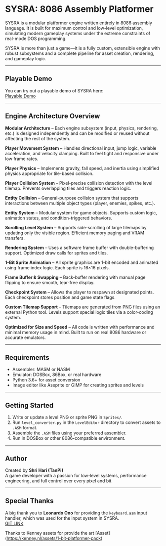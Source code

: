 # SYSRA: 8086 Assembly Platformer

SYSRA is a modular platformer engine written entirely in 8086 assembly language. It is built for maximum control and low-level optimization, simulating modern gameplay systems under the extreme constraints of real-mode DOS programming.

SYSRA is more than just a game—it is a fully custom, extensible engine with robust subsystems and a complete pipeline for asset creation, rendering, and gameplay logic.

---

## Playable Demo

You can try out a playable demo of SYSRA here:  
[Playable Demo](https://itstanpi.github.io/SYSRA.asm/)

---

## Engine Architecture Overview

**Modular Architecture** – Each engine subsystem (input, physics, rendering, etc.) is designed independently and can be modified or reused without affecting the rest of the system.

**Player Movement System** – Handles directional input, jump logic, variable acceleration, and velocity clamping. Built to feel tight and responsive under low frame rates.

**Player Physics** – Implements gravity, fall speed, and inertia using simplified physics appropriate for tile-based collision.

**Player Collision System** – Pixel-precise collision detection with the level tilemap. Prevents overlapping tiles and triggers reaction logic.

**Entity Collision** – General-purpose collision system that supports interactions between multiple object types (player, enemies, spikes, etc.).

**Entity System** – Modular system for game objects. Supports custom logic, animation states, and condition-triggered behaviors.

**Scrolling Level System** – Supports side-scrolling of large tilemaps by updating only the visible region. Efficient memory paging and VRAM transfers.

**Rendering System** – Uses a software frame buffer with double-buffering support. Optimized draw calls for sprites and tiles.

**1-Bit Sprite Animation** – All sprite graphics are 1-bit encoded and animated using frame index logic. Each sprite is 16×16 pixels.

**Frame Buffer & Swapping** – Back-buffer rendering with manual page flipping to ensure smooth, tear-free display.

**Checkpoint System** – Allows the player to respawn at designated points. Each checkpoint stores position and game state flags.

**Custom Tilemap Support** – Tilemaps are generated from PNG files using an external Python tool. Levels support special logic tiles via a color-coding system.

**Optimized for Size and Speed** – All code is written with performance and minimal memory usage in mind. Built to run on real 8086 hardware or accurate emulators.

---

## Requirements

- Assembler: MASM or NASM
- Emulator: DOSBox, 86Box, or real hardware
- Python 3.6+ for asset conversion
- Image editor like Aseprite or GIMP for creating sprites and levels

---

## Getting Started

1. Write or update a level PNG or sprite PNG in `Sprites/`.
2. Run `level_converter.py` in the `LevelEditor` directory to convert assets to `.ASM` format.
3. Assemble the `.ASM` files using your preferred assembler.
4. Run in DOSBox or other 8086-compatible environment.

---


## Author

Created by **Shri Hari (TanPi)**  
A game developer with a passion for low-level systems, performance engineering, and full control over every pixel and bit.

---

## Special Thanks

A big thank you to **Leonardo Ono** for providing the `keyboard.asm` input handler, which was used for the input system in SYSRA.  
[GIT LINK](https://github.com/leonardo-ono/Assembly8086KeyboardInputHandlerINT9h)

Thanks to Kenney assets for provide the art
[Asset] (https://kenney.nl/assets/1-bit-platformer-pack)